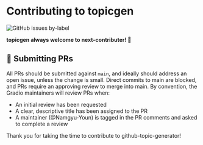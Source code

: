 # Contributing to topicgen

![GitHub issues by-label](https://img.shields.io/github/issues/Namgyu-Youn/github-topic-generator/good%20first%20issue?color=fe7c01&link=https%3A%2F%2Fgithub.com%2Fgradio-app%2Fgradio%2Fissues%3Fq%3Dis%253Aopen%2Bis%253Aissue%2Blabel%253A%2522good%2Bfirst%2Bissue%2522)

**topicgen always welcome to next-contributer! 🎉**




## 📮 Submitting PRs

All PRs should be submitted against `main`, and ideally should address an open issue, unless the change is small. Direct commits to main are blocked, and PRs require an approving review to merge into main. By convention, the Gradio maintainers will review PRs when:

- An initial review has been requested
- A clear, descriptive title has been assigned to the PR
- A maintainer (@Namgyu-Youn) is tagged in the PR comments and asked to complete a review

Thank you for taking the time to contribute to github-topic-generator!
